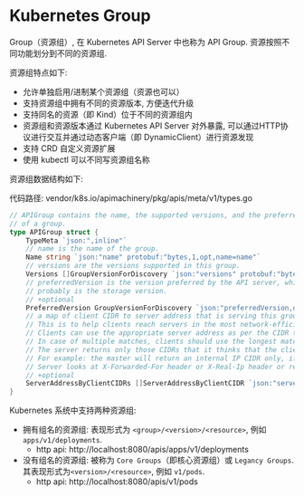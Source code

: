 # Kubernetes Group

Group（资源组）, 在 Kubernetes API Server 中也称为 API Group. 
资源按照不同功能划分到不同的资源组. 

资源组特点如下: 

- 允许单独启用/进制某个资源组（资源也可以）
- 支持资源组中拥有不同的资源版本, 方便迭代升级
- 支持同名的资源（即 Kind）位于不同的资源组内
- 资源组和资源版本通过 Kubernetes API Server 对外暴露, 
可以通过HTTP协议进行交互并通过动态客户端（即 DynamicClient）进行资源发现
- 支持 CRD 自定义资源扩展
- 使用 kubectl 可以不同写资源组名称



资源组数据结构如下: 

代码路径: vendor/k8s.io/apimachinery/pkg/apis/meta/v1/types.go

```go
// APIGroup contains the name, the supported versions, and the preferred version
// of a group.
type APIGroup struct {
	TypeMeta `json:",inline"`
	// name is the name of the group.
	Name string `json:"name" protobuf:"bytes,1,opt,name=name"`
	// versions are the versions supported in this group.
	Versions []GroupVersionForDiscovery `json:"versions" protobuf:"bytes,2,rep,name=versions"`
	// preferredVersion is the version preferred by the API server, which
	// probably is the storage version.
	// +optional
	PreferredVersion GroupVersionForDiscovery `json:"preferredVersion,omitempty" protobuf:"bytes,3,opt,name=preferredVersion"`
	// a map of client CIDR to server address that is serving this group.
	// This is to help clients reach servers in the most network-efficient way possible.
	// Clients can use the appropriate server address as per the CIDR that they match.
	// In case of multiple matches, clients should use the longest matching CIDR.
	// The server returns only those CIDRs that it thinks that the client can match.
	// For example: the master will return an internal IP CIDR only, if the client reaches the server using an internal IP.
	// Server looks at X-Forwarded-For header or X-Real-Ip header or request.RemoteAddr (in that order) to get the client IP.
	// +optional
	ServerAddressByClientCIDRs []ServerAddressByClientCIDR `json:"serverAddressByClientCIDRs,omitempty" protobuf:"bytes,4,rep,name=serverAddressByClientCIDRs"`
}
```


Kubernetes 系统中支持两种资源组: 

- 拥有组名的资源组: 表现形式为 `<group>/<version>/<resource>`, 例如 `apps/v1/deployments`. 
   - http api: http://localhost:8080/apis/apps/v1/deployments
- 没有组名的资源组: 被称为 `Core Groups`（即核心资源组）或 `Legancy Groups`. 
其表现形式为`<version>/<resource>`, 例如 `v1/pods`. 
   - http api: http://localhost:8080/apis/v1/pods
